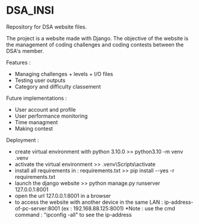 # DSA_INSI
Repository for DSA website files.

The project is a website made with Django. The objective of the website is the management of coding challenges and coding contests between the DSA's member.

Features : 
- Managing challenges + levels + I/O files
- Testing user outputs
- Category and difficulty classement

Future implementations :
- User account and profile
- User performance monitoring
- Time managment
- Making contest

Deployment :
- create virtual environment with python 3.10.0 >> python3.10 -m venv .venv
- activate the virtual environment >> .venv\Scripts\activate
- install all requirements in : requirements.txt >> pip install --yes -r requirements.txt
- launch the django website >> python manage.py runserver 127.0.0.1:8001
- open the url 127.0.0.1:8001 in a browser
- to access the website with another device in the same LAN : ip-address-of-pc-server:8001 (ex : 192.168.88.125:8001)
*Note : use the cmd command : "ipconfig -all" to see the ip-address
